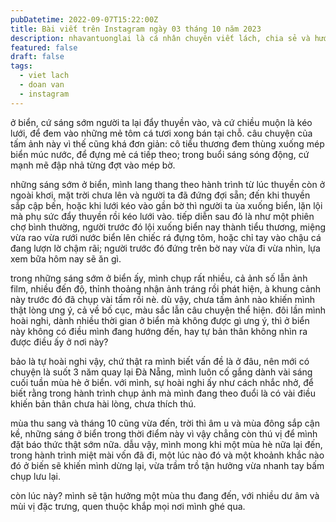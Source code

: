 ```yaml
---
pubDatetime: 2022-09-07T15:22:00Z
title: Bài viết trên Instagram ngày 03 tháng 10 năm 2023
description: nhavantuonglai là cá nhân chuyên viết lách, chia sẻ và hướng dẫn mọi người thuần thục hơn khi thực hành viết lách mỗi ngày qua những bài chia sẻ ngắn trên Instagram chính thức.
featured: false
draft: false
tags:
  - viet lach
  - doan van
  - instagram
---
```


ở biển, cứ sáng sớm người ta lại đẩy thuyền vào, và cứ chiều muộn là kéo lưới, để đem vào những mẻ tôm cá tươi xong bán tại chỗ. câu chuyện của tấm ảnh này vì thế cũng khá đơn giản: cô tiểu thương đem thùng xuống mép biển múc nước, để đựng mẻ cá tiếp theo; trong buổi sáng sóng động, cứ mạnh mẽ đập nhả từng đợt vào mép bờ.

những sáng sớm ở biển, mình lang thang theo hành trình từ lúc thuyền còn ở ngoài khơi, mặt trời chưa lên và người ta đã đứng đợi sẵn; đến khi thuyền sắp cập bến, hoặc khi lưới kéo vào gần bờ thì người ta ùa xuống biển, lặn lội mà phụ sức đẩy thuyền rồi kéo lưới vào. tiếp diễn sau đó là như một phiên chợ bình thường, người trước đó lội xuống biển nay thành tiểu thương, miệng vừa rao vừa rưới nước biển lên chiếc rá đựng tôm, hoặc chỉ tay vào chậu cá đang lượn lờ chậm rãi; người trước đó đứng trên bờ nay vừa đi vừa nhìn, lựa xem bữa hôm nay sẽ ăn gì.

trong những sáng sớm ở biển ấy, mình chụp rất nhiều, cả ảnh số lẫn ảnh film, nhiều đến độ, thỉnh thoảng nhận ảnh tráng rồi phát hiện, à khung cảnh này trước đó đã chụp vài tấm rồi nè. dù vậy, chưa tấm ảnh nào khiến mình thật lòng ưng ý, cả về bố cục, màu sắc lẫn câu chuyện thể hiện. đôi lần mình hoài nghi, dành nhiều thời gian ở biển mà không được gì ưng ý, thì ở biển này không có điều mình đang hướng đến, hay tự bản thân không nhìn ra được điều ấy ở nơi này?

bảo là tự hoài nghi vậy, chứ thật ra mình biết vấn đề là ở đâu, nên mới có chuyện là suốt 3 năm quay lại Đà Nẵng, mình luôn cố gắng dành vài sáng cuối tuần mùa hè ở biển. với mình, sự hoài nghi ấy như cách nhắc nhở, để biết rằng trong hành trình chụp ảnh mà mình đang theo đuổi là có vài điều khiến bản thân chưa hài lòng, chưa thích thú.

mùa thu sang và tháng 10 cũng vừa đến, trời thì âm u và mùa đông sắp cận kề, những sáng ở biển trong thời điểm này vì vậy chẳng còn thú vị để mình đặt báo thức thật sớm nữa. dẫu vậy, mình mong khi một mùa hè nữa lại đến, trong hành trình miệt mài vốn đã đi, một lúc nào đó và một khoảnh khắc nào đó ở biến sẽ khiến mình dừng lại, vừa trầm trồ tận hưởng vừa nhanh tay bấm chụp lưu lại.

còn lúc này? mình sẽ tận hưởng một mùa thu đang đến, với nhiều dư âm và mùi vị đặc trưng, quen thuộc khắp mọi nơi mình ghé qua.
